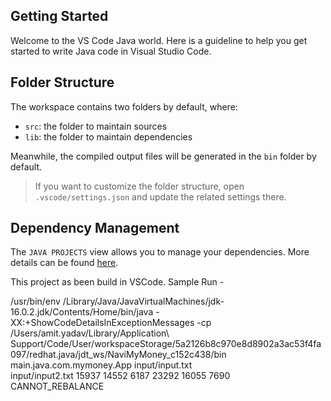 ## Getting Started

Welcome to the VS Code Java world. Here is a guideline to help you get started to write Java code in Visual Studio Code.

## Folder Structure

The workspace contains two folders by default, where:

- `src`: the folder to maintain sources
- `lib`: the folder to maintain dependencies

Meanwhile, the compiled output files will be generated in the `bin` folder by default.

> If you want to customize the folder structure, open `.vscode/settings.json` and update the related settings there.

## Dependency Management

The `JAVA PROJECTS` view allows you to manage your dependencies. More details can be found [here](https://github.com/microsoft/vscode-java-dependency#manage-dependencies).


This project as been build in VSCode.
Sample Run  - 

/usr/bin/env /Library/Java/JavaVirtualMachines/jdk-16.0.2.jdk/Contents/Home/bin/java -XX:+ShowCodeDetailsInExceptionMessages -cp /Users/amit.yadav/Library/Application\ Support/Code/User/workspaceStorage/5a2126b8c970e8d8902a3ac53f4fa097/redhat.java/jdt_ws/NaviMyMoney_c152c438/bin main.java.com.mymoney.App input/input.txt  
input/input2.txt
15937 14552 6187
23292 16055 7690
CANNOT_REBALANCE
